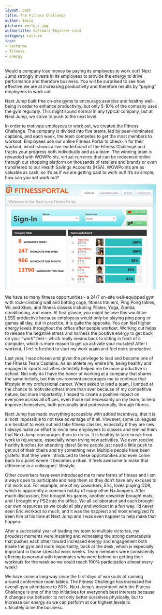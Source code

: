 ```yaml
---
layout: post
title: The Fitness Challenge
author: Emily
picture: emily_c.jpg
authortitle: Software Engineer Lead
category: culture
tags:
- betterme
- fitness
- energy
---
```


Would a company lose money by paying its employees to work out? Next Jump strongly invests in its employees to provide the energy to drive performance and therefore business. You will be surprised to see how effective we are at increasing productivity and therefore results by “paying” employees to work out.

Next Jump built free on-site gyms to encourage exercise and healthy well-being in order to enhance productivity, but only 5-10% of the company used the gym regularly. This might sound normal in any typical company, but at Next Jump, we strive to push to the next level.

In order to motivate employees to work out, we created the Fitness Challenge. The company is divided into five teams, led by peer-nominated captains, and each week, the team competes to get the most members to workout. Employees use our online Fitness Portal to check-in for their workout, which shows a live leaderboard of the Fitness Challenge and tracks your progress both individually and as a team. The winning team is rewarded with WOWPoints, virtual currency that can be redeemed online through our shopping platform on thousands of retailers and brands or even transferred to our Health Savings Accounts (HSA). WOWPoints are as valuable as cash, so it’s as if we are getting paid to work out! It’s so simple, how can you not work out?


![The Fitness Portal](/images/the-fitness-challenge-1.png)


We have so many fitness opportunities - a 24/7 on-site well-equipped gym with rock-climbing wall and batting cage, fitness trainers, Ping Pong tables, Wii and Xbox, and fitness classes including Pilates, Yoga, Zumba, conditioning, and more. At first glance, you might believe this would be LESS productive because employees would only be playing ping pong or games all day, but in practice, it is quite the opposite. You can feel higher energy levels throughout the office after people workout. Working out helps to release the negative stress and harness the positive energy to get back on your “work” feet – which really means back to sitting in front of a computer, which is more reason to get up activate your muscles! After I workout, I feel refreshed to start my work again and feel more productive.

Last year, I was chosen and given the privilege to lead and become one of the Fitness Team Captains. As an athlete my entire life, being healthy and engaged in sports activities definitely helped me be more productive in school. Not only do I have the honor of working at a company that shares the same beliefs, but this environment encourages me to continue that lifestyle in my professional career. When asked to lead a team, I jumped at the chance to motivate others more than ever because of my competitive nature, but more importantly, I hoped to create a positive impact on everyone across all offices, even those not necessarily on my team, to help improve themselves, both personally and professionally, through fitness.

Next Jump has made everything accessible with added incentives, that it is almost impossible to not take advantage of it all. However, some colleagues are hesitant to work out and take fitness classes, especially if they are new. I always make an effort to invite new employees to classes and remind them that Next Jump encourages them to do so. It is healthy to take break from work to rejuvenate, especially when trying new activities. We even receive healthy lunches for attending class! Some people just need a little push to get out of their chairs and try something new. Multiple people have been grateful that they were introduced to these opportunities and even come back to a point where it becomes a ritual. It feels awesome to make that difference in a colleagues’ lifestyle. 

Other coworkers have even introduced me to new forms of fitness and I am always open to participate and help them so they don’t have any excuses to not work out. For example, one of my coworkers, Eric, loves playing DDR, which is apparently a common hobby of many other NxJumpers. After much discussion, Eric brought his games, another coworker brought mats, and I brought my PS2 into the office. We all collaborated and each brought our own resources so we could all play and workout in a fun way. I’d never seen Eric workout so much, and it was the happiest and most energized I’d seen him at his time at Next Jump and I was even happier to help make that happen.

After a successful year of leading my team to multiple victories, my proudest moments were inspiring and witnessing the strong camaraderie that pushes each other toward increased energy and engagement both inside the gym and more importantly, back at the desk, which is especially important in those stressful work weeks. Team members were consistently offering to workout with teammates who were behind on getting their workouts for the week so we could reach 100% participation almost every week!

We have come a long way since the first days of workouts of running around conference room tables. The Fitness Challenge has increased the overall gym attendance to 80%. Next Jump’s investment with the Fitness Challenge is one of the top initiatives for everyone’s best interests because it changes our behavior to not only better ourselves physically, but to increase our energy so we can perform at our highest levels to ultimately drive the business.
